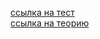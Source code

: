 [ссылка на тест](http://t99662dp.beget.tech/)
<br>
[ ссылка на теорию](https://durashca.github.io/wseznai/redirection.html)
